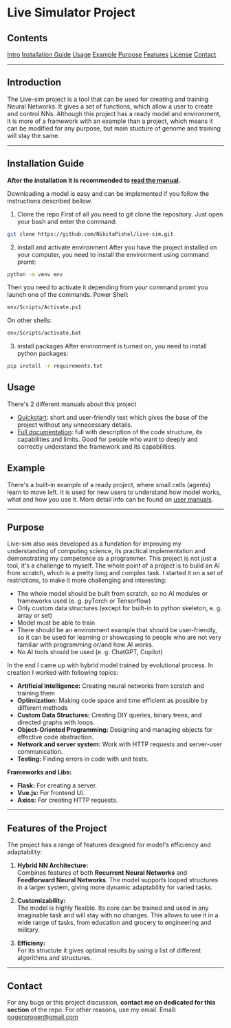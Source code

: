 # Live Simulator Project

## Contents
[Intro](#Introduction)
[Installation Guide](#Installation-Guide)
[Usage](#Usage)
[Example](#Example)
[Purpose](#Purpose)
[Features](#features-of-the-project)
[License](#./LICENSE.md)
[Contact](#Contact)

---

## Introduction  
The Live-sim project is a tool that can be used for creating and training Neural Networks. It gives a set of functions, which allow a user to create and control NNs. Although this project has a ready model and environment, it is more of a framework with an example than a project, which means it can be modified for any purpose, but main stucture of genome and training will stay the same.

---

## Installation Guide
**After the installation it is recommended to [read the manual](./manuals/manual-short.md).**

Downloading a model is easy and can be implemented if you follow the instructions described bellow.

1. Clone the repo
First of all you need to git clone the repository. Just open your bash and enter the command:
```bash
git clone https://github.com/NikitaPishel/live-sim.git
```

2. install and activate environment
After you have the project installed on your computer, you need to install the environment using command promt:
```bash
python -m venv env
```
Then you need to activate it depending from your command promt you launch one of the commands.
Power Shell:
```bash
env/Scripts/Activate.ps1
```
On other shells:
```bash
env/Scripts/activate.bat
```

3. install packages
After environment is turned on, you need to install python packages:
```bash
pip install -r requirements.txt
```

## Usage

There's 2 different manuals about this project
- [Quickstart](./manuals/manual-short.md): short and user-friendly text which gives the base of the project without any unnecessary details.
- [Full documentation](./manuals/manual-long.md): full with description of the code structure, its capabilities and limits. Good for people who want to deeply and correctly understand the framework and its capabilities.

## Example

There's a built-in example of a ready project, where small cells (agents) learn to move left. It is used for new users to understand how model works, what and how you use it. More detail info can be found on [user manuals](#Usage).

---

## Purpose 

Live-sim also was developed as a fundation for improving my understanding of computing science, its practical implementation and demonstrating my competence as a programmer. This project is not just a tool, it's a challenge to myself. The whole point of a project is to build an AI from scratch, which is a pretty long and complex task. I started it on a set of restrictions, to make it more challenging and interesting:

- The whole model should be built from scratch, so no AI modules or frameworks used (e. g. pyTorch or Tensorflow)
- Only custom data structures (except for built-in to python skeleton, e. g. array or set)
- Model must be able to train
- There should be an environment example that should be user-friendly, so it can be used for learning or showcasing to people who are not very familiar with programming or/and how AI works.
- No AI tools should be used (e. g. ChatGPT, Copilot)

In the end I came up with hybrid model trained by evolutional process. In creation I worked with following topics:

- **Artificial Intelligence:** Creating neural networks from scratch and training them
- **Optimization:** Making code space and time efficient as possible by different methods
- **Custom Data Structures:** Creating DIY queries, binary trees, and directed graphs with loops.  
- **Object-Oriented Programming:** Designing and managing objects for effective code abstraction.
- **Network and server system:** Work with HTTP requests and server-user communication.  
- **Testing:** Finding errors in code with unit tests.  

**Frameworks and Libs:**
- **Flask:** For creating a server.
- **Vue.js:** For frontend UI.  
- **Axios:** For creating HTTP requests.  

---

## Features of the Project  
The project has a range of features designed for model's efficiency and adaptability:  

1. **Hybrid NN Architecture:**  
   Combines features of both **Recurrent Neural Networks** and **Feedforward Neural Networks**. The model supports looped structures in a larger system, giving more dynamic adaptability for varied tasks.

2. **Customizability:**  
   The model is highly flexible. Its core can be trained and used in any imaginable task and will stay with no changes. This allows to use it in a wide range of tasks, from education and grocery to engineering and military.

3. **Efficieny:**  
   For its structute it gives optimal results by using a list of different algorithms and structures.

---

## Contact

For any bugs or this project discussion, **contact me on dedicated for this section** of the repo. For other reasons, use my email.
Email: pogerproger@gmail.com